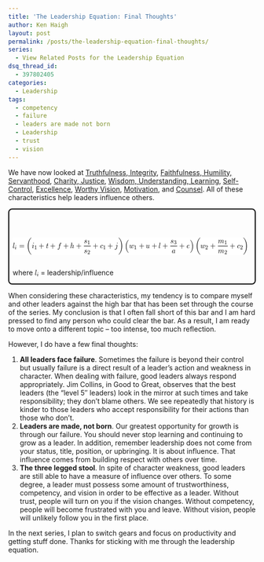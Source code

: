 ```yaml
---
title: 'The Leadership Equation: Final Thoughts'
author: Ken Haigh
layout: post
permalink: /posts/the-leadership-equation-final-thoughts/
series:
  - View Related Posts for the Leadership Equation
dsq_thread_id:
  - 397802405
categories:
  - Leadership
tags:
  - competency
  - failure
  - leaders are made not born
  - Leadership
  - trust
  - vision
---
```

We have now looked at [Truthfulness, Integrity][1], [Faithfulness, Humility, Servanthood][2], [Charity, Justice][3], [Wisdom, Understanding, Learning][4], [Self-Control][5], [Excellence][6], [Worthy Vision][7], [Motivation][8], and [Counsel][9]. All of these characteristics help leaders influence others.

<div style="border: 2px solid #000; padding: 7px 7px 0px; margin-bottom: 7px; border-radius: 8px; -moz-border-radius: 8px; -webkit-border-radius: 8px;">
  <p class="ql-left-displayed-equation" style="line-height: 36px;">
    <span class="ql-right-eqno"> &nbsp; </span><span class="ql-left-eqno"> &nbsp; </span><img src="/wp-content/ql-cache/quicklatex.com-1add2105e78d180c2c56e665e406a4db_l3.png" height="36" width="477" class="ql-img-displayed-equation " alt="&#92;&#91; &#108;&#95;&#105;&#32;&#61;&#32;&#92;&#108;&#101;&#102;&#116;&#32;&#40;&#32;&#105;&#95;&#49;&#32;&#43;&#32;&#116;&#32;&#43;&#32;&#102;&#32;&#43;&#32;&#104;&#32;&#43;&#32;&#92;&#102;&#114;&#97;&#99;&#123;&#115;&#95;&#49;&#125;&#123;&#115;&#95;&#50;&#125;&#32;&#43;&#32;&#99;&#95;&#49;&#32;&#43;&#32;&#106;&#92;&#114;&#105;&#103;&#104;&#116;&#32;&#41;&#92;&#108;&#101;&#102;&#116;&#32;&#40;&#32;&#119;&#95;&#49;&#32;&#43;&#32;&#117;&#32;&#43;&#32;&#108;&#32;&#43;&#32;&#92;&#102;&#114;&#97;&#99;&#123;&#115;&#95;&#51;&#125;&#123;&#97;&#125;&#32;&#43;&#32;&#101;&#32;&#92;&#114;&#105;&#103;&#104;&#116;&#32;&#41;&#92;&#108;&#101;&#102;&#116;&#32;&#40;&#32;&#119;&#95;&#50;&#32;&#43;&#32;&#92;&#102;&#114;&#97;&#99;&#123;&#109;&#95;&#49;&#125;&#123;&#109;&#95;&#50;&#125;&#32;&#43;&#32;&#99;&#95;&#50;&#32;&#32;&#92;&#114;&#105;&#103;&#104;&#116;&#32;&#41; &#92;&#93;" title="Rendered by QuickLaTeX.com" />
  </p>
  
  <p>
    where <img src="/wp-content/ql-cache/quicklatex.com-0c4401c34d885cf9bd7f1d7f7e127004_l3.png" class="ql-img-inline-formula " alt="&#108;&#95;&#105;" title="Rendered by QuickLaTeX.com" height="13" width="8" style="vertical-align: -2px;" /> = leadership/influence
  </p>
</div>

When considering these characteristics, my tendency is to compare myself and other leaders against the high bar that has been set through the course of the series. My conclusion is that I often fall short of this bar and I am hard pressed to find any person who could clear the bar. As a result, I am ready to move onto a different topic &#8211; too intense, too much reflection.

However, I do have a few final thoughts:

<!--more-->

1. <strong>All leaders face failure</strong>. Sometimes the failure is beyond their control but usually failure is a direct result of a leader&#8217;s action and weakness in character. When dealing with failure, good leaders always respond appropriately. Jim Collins, in Good to Great, observes that the best leaders (the &#8220;level 5&#8243; leaders) look in the mirror at such times and take responsibility; they don&#8217;t blame others. We see repeatedly that history is kinder to those leaders who accept responsibility for their actions than those who don&#8217;t.
2. <strong>Leaders are made, not born</strong>. Our greatest opportunity for growth is through our failure. You should never stop learning and continuing to grow as a leader. In addition, remember leadership does not come from your status, title, position, or upbringing. It is about influence. That influence comes from building respect with others over time.
3. <strong>The three legged stool</strong>. In spite of character weakness, good leaders are still able to have a measure of influence over others. To some degree, a leader must possess some amount of trustworthiness, competency, and vision in order to be effective as a leader. Without trust, people will turn on you if the vision changes. Without competency, people will become frustrated with you and leave. Without vision, people will unlikely follow you in the first place.

In the next series, I plan to switch gears and focus on productivity and getting stuff done. Thanks for sticking with me through the leadership equation.

<!-- Start Shareaholic Recommendations Automatic -->

<!-- End Shareaholic Recommendations Automatic -->

 [1]: /posts/the-leadership-equation-truthfulness-and-integrity/ "The Leadership Equation: Truthfulness and Integrity"
 [2]: /posts/the-leadership-equation-faithfulness-humility-and-servanthood/ "The Leadership Equation: Faithfulness, Humility, and Servanthood"
 [3]: /posts/the-leadership-equation-charity-and-justice/ "The Leadership Equation: Charity and Justice"
 [4]: /posts/the-leadership-equation-wisdom-understanding-and-learning/ "The Leadership Equation: Wisdom, Understanding, and Learning"
 [5]: /posts/the-leadership-equation-self-control/ "The Leadership Equation:  Self-Control"
 [6]: /posts/the-leadership-equation-excellence/ "The Leadership Equation: Excellence"
 [7]: /posts/the-leadership-equation-worthy-vision/ "The Leadership Equation: Worthy Vision"
 [8]: /posts/the-leadership-equation-motivation/ "The Leadership Equation: Motivation"
 [9]: /posts/the-leadership-equation-counsel/ "The Leadership Equation: Counsel"
